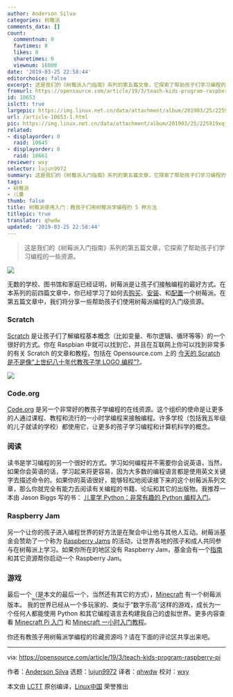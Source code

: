```yaml
---
author: Anderson Silva
categories: 树莓派
comments_data: []
count:
  commentnum: 0
  favtimes: 0
  likes: 0
  sharetimes: 0
  viewnum: 16000
date: '2019-03-25 22:58:44'
editorchoice: false
excerpt: 这是我们的《树莓派入门指南》系列的第五篇文章，它探索了帮助孩子们学习编程的一些资源。
fromurl: https://opensource.com/article/19/3/teach-kids-program-raspberry-pi
id: 10653
islctt: true
largepic: https://img.linux.net.cn/data/attachment/album/201903/25/225919xqfcdduqegnqcfz5.png
url: /article-10653-1.html
pic: https://img.linux.net.cn/data/attachment/album/201903/25/225919xqfcdduqegnqcfz5.png.thumb.jpg
related:
- displayorder: 0
  raid: 10645
- displayorder: 0
  raid: 10661
reviewer: wxy
selector: lujun9972
summary: 这是我们的《树莓派入门指南》系列的第五篇文章，它探索了帮助孩子们学习编程的一些资源。
tags:
- 树莓派
- 儿童
thumb: false
title: 树莓派使用入门：教孩子们用树莓派学编程的 5 种方法
titlepic: true
translator: qhwdw
updated: '2019-03-25 22:58:44'
---
```



> 
> 这是我们的《树莓派入门指南》系列的第五篇文章，它探索了帮助孩子们学习编程的一些资源。
> 
> 
> 


![](/data/attachment/album/201903/25/225919xqfcdduqegnqcfz5.png)


无数的学校、图书馆和家庭已经证明，树莓派是让孩子们接触编程的最好方式。在本系列的前四篇文章中，你已经学习了如何去[购买](/article-10615-1.html)、[安装](/article-10644-1.html)、和[配置](/article-10645-1.html)一个树莓派。在第五篇文章中，我们将分享一些帮助孩子们使用树莓派编程的入门级资源。


### Scratch


[Scratch](https://scratch.mit.edu/) 是让孩子们了解编程基本概念（比如变量、布尔逻辑、循环等等）的一个很好的方式。你在 Raspbian 中就可以找到它，并且在互联网上你可以找到非常多的有关 Scratch 的文章和教程，包括在 Opensource.com 上的 [今天的 Scratch 是不是像“上世纪八十年代教孩子学 LOGO 编程”?](https://opensource.com/article/17/3/logo-scratch-teach-programming-kids)。


![](/data/attachment/album/201903/25/225932wiry1yiy1xgdynkr.png)


### Code.org


[Code.org](https://code.org/) 是另一个非常好的教孩子学编程的在线资源。这个组织的使命是让更多的人通过课程、教程和流行的一小时学编程来接触编程。许多学校（包括我五年级的儿子就读的学校）都使用它，让更多的孩子学习编程和计算机科学的概念。


### 阅读


读书是学习编程的另一个很好的方式。学习如何编程并不需要你会说英语，当然，如果你会英语的话，学习起来将更容易，因为大多数的编程语言都是使用英文关键字去描述命令的。如果你的英语很好，能够轻松地阅读接下来的这个树莓派系列文章，那么你就完全有能力去阅读有关编程的书籍、论坛和其它的出版物。我推荐一本由 Jason Biggs 写的书： [儿童学 Python：非常有趣的 Python 编程入门](https://www.amazon.com/Python-Kids-Playful-Introduction-Programming/dp/1593274076)。


### Raspberry Jam


另一个让你的孩子进入编程世界的好方法是在聚会中让他与其他人互动。树莓派基金会赞助了一个称为 [Raspberry Jams](https://www.raspberrypi.org/jam/#map-section) 的活动，让世界各地的孩子和成人共同参与在树莓派上学习。如果你所在的地区没有 Raspberry Jam，基金会有一个[指南](https://static.raspberrypi.org/files/jam/Raspberry-Jam-Guidebook-2017-04-26.pdf)和其它资源帮你启动一个 Raspberry Jam。


### 游戏


最后一个（是本文的最后一个，当然还有其它的方式），[Minecraft](https://minecraft.net/en-us/edition/pi/) 有一个树莓派版本。<ruby> 我的世界 <rt>  Minecraft </rt></ruby>已经从一个多玩家的、类似于”数字乐高“这样的游戏，成长为一个任何人都能使用 Python 和其它编程语言去构建我自己的虚拟世界。更多内容查看 [Minecraft Pi 入门](https://projects.raspberrypi.org/en/projects/getting-started-with-minecraft-pi) 和 [Minecraft 一小时入门教程](https://code.org/minecraft)。


你还有教孩子用树莓派学编程的珍藏资源吗？请在下面的评论区共享出来吧。




---


via: <https://opensource.com/article/19/3/teach-kids-program-raspberry-pi>


作者：[Anderson Silva](https://opensource.com/users/ansilva) 选题：[lujun9972](https://github.com/lujun9972) 译者：[qhwdw](https://github.com/qhwdw) 校对：[wxy](https://github.com/wxy)


本文由 [LCTT](https://github.com/LCTT/TranslateProject) 原创编译，[Linux中国](https://linux.cn/) 荣誉推出
